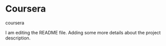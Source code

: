 # Coursera
coursera

I am editing the README file. Adding some more details about the project description.
